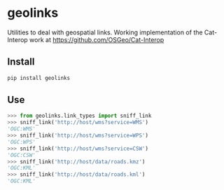 geolinks
========

Utilities to deal with geospatial links.  Working implementation
of the Cat-Interop work at https://github.com/OSGeo/Cat-Interop

Install
-------

```bash
pip install geolinks

```

Use
---

```python
>>> from geolinks.link_types import sniff_link
>>> sniff_link('http://host/wms?service=WMS')
'OGC:WMS'
>>> sniff_link('http://host/wms?service=WPS')
'OGC:WPS'
>>> sniff_link('http://host/wms?service=CSW')
'OGC:CSW'
>>> sniff_link('http://host/data/roads.kmz')
'OGC:KML'
>>> sniff_link('http://host/data/roads.kml')
'OGC:KML'
```
